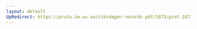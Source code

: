 ```yaml
---
layout: default
UpRedirect: https://pruto.im.uu.se/riksdagen-records-pdf/1873/prot-1873--ak--224/prot-1873--ak--224_001.pdf
---
```

